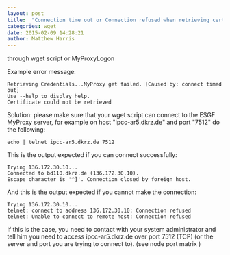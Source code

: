 ```yaml
---
layout: post
title:  "Connection time out or Connection refused when retrieving certificate?"
categories: wget
date: 2015-02-09 14:28:21
author: Matthew Harris
---
```


through wget script or MyProxyLogon

Example error message:

    Retrieving Credentials...MyProxy get failed. [Caused by: connect timed out]
    Use --help to display help.
    Certificate could not be retrieved
    
Solution: please make sure that your wget script can connect to the ESGF MyProxy server, for example on host "ipcc-ar5.dkrz.de" and port "7512" do the following:
  
    echo | telnet ipcc-ar5.dkrz.de 7512

This is the output expected if you can connect successfully:

    Trying 136.172.30.10... 
    Connected to bd110.dkrz.de (136.172.30.10). 
    Escape character is '^]'. Connection closed by foreign host.

And this is the output expected if you cannot make the connection:

    Trying 136.172.30.10... 
    telnet: connect to address 136.172.30.10: Connection refused
    telnet: Unable to connect to remote host: Connection refused
    
If this is the case, you need to contact with your system administrator and tell him you need to access ipcc-ar5.dkrz.de over port 7512 (TCP) (or the server and port you are trying to connect to). (see node port matrix )
